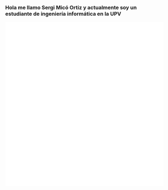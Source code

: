 <h3>Hola me llamo Sergi Micó Ortiz y actualmente soy un estudiante de ingeniería informática en la UPV</h3>

![Metrics](./github-metrics.svg)
